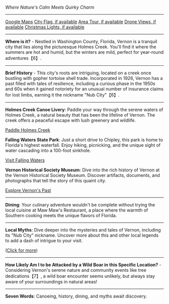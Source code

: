 *Where Nature's Calm Meets Quirky Charm*

---

[Google Maps](https://www.google.com/maps/place/Vernon,+FL/data=!3m1!1e3)
[City Flag, if available](https://www.google.com/search?tbm=isch&q=Vernon+FL+Flag+Picture)
[Area Tour, if available](https://www.youtube.com/results?search_query=Vernon+FL+4k+tour)
[Drone Views, if available](https://www.youtube.com/results?search_query=Vernon+FL+4k+drone)
[Christmas Lights, if available](https://www.youtube.com/results?search_query=Vernon+FL+christmas+lights&sp=CAI%253D)

---

**Where is it?** - Nestled in Washington County, Florida, Vernon is a tranquil city that lies along the picturesque Holmes Creek. You'll find it where the summers are hot and humid, but the winters are mild, perfect for year-round adventures【6】.

---

**Brief History** - This city's roots are intriguing, located on a creek once bustling with gopher tortoise shell trade. Incorporated in 1926, Vernon has a past filled with tales of resilience, including a curious phase in the 1950s and 60s when it gained notoriety for an unusual number of insurance claims for lost limbs, earning it the nickname "Nub City"【6】.

---

**Holmes Creek Canoe Livery**: Paddle your way through the serene waters of Holmes Creek, a natural beauty that has been the lifeline of Vernon. The creek offers a peaceful escape with lush greenery and wildlife.

  [Paddle Holmes Creek](https://www.youtube.com/results?search_query=Vernon+FL+Holmes+Creek+canoe)

**Falling Waters State Park**: Just a short drive to Chipley, this park is home to Florida's highest waterfall. Enjoy hiking, picnicking, and the unique sight of water cascading into a 100-foot sinkhole.

  [Visit Falling Waters](https://www.youtube.com/results?search_query=Falling+Waters+State+Park)

**Vernon Historical Society Museum**: Dive into the rich history of Vernon at the Vernon Historical Society Museum. Discover artifacts, documents, and photographs that tell the story of this quaint city.

  [Explore Vernon's Past](https://www.youtube.com/results?search_query=Vernon+FL+Historical+Society)

---

**Dining**: Your culinary adventure wouldn't be complete without trying the local cuisine at Maw Maw's Restaurant, a place where the warmth of Southern cooking meets the unique flavors of Florida.

---

**Local Myths**: Dive deeper into the mysteries and tales of Vernon, including its "Nub City" nickname. Uncover more about this and other local legends to add a dash of intrigue to your visit.

([Click for more](https://www.google.com/search?q=Vernon+FL+local+myths))

---

**How Likely Am I to be Attacked by a Wild Boar in this Specific Location?** - Considering Vernon's serene nature and community events like tree dedications【7】, a wild boar encounter seems unlikely, but always stay aware of your surroundings in natural areas!

---

**Seven Words**: Canoeing, history, dining, and myths await discovery.